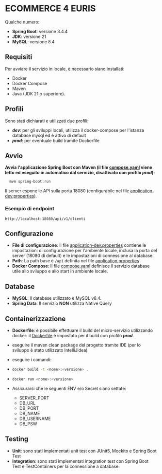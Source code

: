 # ECOMMERCE 4 EURIS
Qualche numero:
* **Spring Boot**: versione 3.4.4
* **JDK**: versione 21
* **MySQL**: versione 8.4

## Requisiti

Per avviare il servizio in locale, è necessario siano installati:
* Docker 
* Docker Compose 
* Maven 
* Java (JDK 21 o superiore).

## Profili
Sono stati dichiarati e utilizzati due profili:
* ***dev***: per gli sviluppi locali, utilizza il docker-compose per l'istanza database mysql ed è attivo di default
* ***prod***: per eventuale build tramite Dockerfile

## Avvio

**Avvia l'applicazione Spring Boot con Maven (il file [compose.yaml](compose.yaml) viene letto ed eseguito in automatico dal servizio, disattivato con profilo *prod*):**

```bash
  mvn spring-boot:run
```

Il server espone le API sulla porta 18080 (configurabile nel file [application-dev.properties](src/main/resources/application-dev.properties)).

### Esempio di endpoint

```http://localhost:18080/api/v1/clienti```

## Configurazione

* **File di configurazione**: Il file [application-dev.properties](src/main/resources/application-dev.properties) contiene le impostazioni di configurazione per l'ambiente locale, inclusa la porta del server (18080 di default) e le impostazioni di connessione al database.
* **Path**: La path base è ```/api``` definita nel file [application.properties](src/main/resources/application.properties)
* **Docker Compose**: Il file [compose.yaml](compose.yaml) definisce il servizio database utile allo sviluppo e allo start in ambiente locale.

## Database

* **MySQL**: Il database utilizzato è MySQL v8.4.
* **Spring Data**: Il servizio **NON** utilizza Native Query

## Containerizzazione
* **Dockerfile**: è possibile effettuare il build del micro-servizio utilizzando docker: il [Dockerfile](Dockerfile) è impostato per il build con 
profilo ***prod***.
* eseguire il maven clean package del progetto tramite IDE (per lo sviluppo è stato utilizzato IntelliJIdea)
* eseguire i comandi:
* ```bash 
  docker build -t <nome>:<versione> . 
  ```
* ```bash
  docker run <nome>:<versione>
  ```
  
* Assicurarsi che le seguenti ENV e/o Secret siano settate:
  * SERVER_PORT
  * DB_URL
  * DB_PORT
  * DB_NAME
  * DB_USERNAME
  * DB_PSW

## Testing

* **Unit**: sono stati implementati unit test con JUnit5, Mockito e Spring Boot Test
* **Integration**: sono stati implementati integration test con Spring Boot Test e TestContainers per la connessione a database.